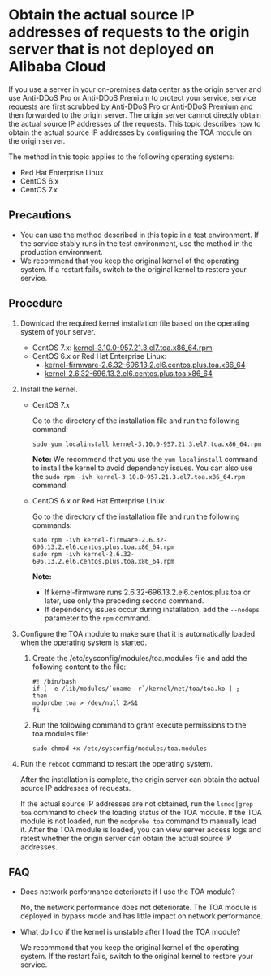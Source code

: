 # Obtain the actual source IP addresses of requests to the origin server that is not deployed on Alibaba Cloud

If you use a server in your on-premises data center as the origin server and use Anti-DDoS Pro or Anti-DDoS Premium to protect your service, service requests are first scrubbed by Anti-DDoS Pro or Anti-DDoS Premium and then forwarded to the origin server. The origin server cannot directly obtain the actual source IP addresses of the requests. This topic describes how to obtain the actual source IP addresses by configuring the TOA module on the origin server.

The method in this topic applies to the following operating systems:

-   Red Hat Enterprise Linux
-   CentOS 6.x
-   CentOS 7.x

## Precautions

-   You can use the method described in this topic in a test environment. If the service stably runs in the test environment, use the method in the production environment.
-   We recommend that you keep the original kernel of the operating system. If a restart fails, switch to the original kernel to restore your service.

## Procedure

1.  Download the required kernel installation file based on the operating system of your server.

    -   CentOS 7.x: [kernel-3.10.0-957.21.3.el7.toa.x86\_64.rpm](http://docs-aliyun.cn-hangzhou.oss.aliyun-inc.com/assets/attach/44520/intl_en/1565937758425/kernel-3.10.0-957.21.3.el7.toa.x86_64.rpm)
    -   CentOS 6.x or Red Hat Enterprise Linux:
        -   [kernel-firmware-2.6.32-696.13.2.el6.centos.plus.toa.x86\_64](http://docs-aliyun.cn-hangzhou.oss.aliyun-inc.com/assets/attach/170239/cn_zh/1597160651639/kernel-firmware-2.6.32-696.13.2.el6.centos.plus.toa.x86_64.rpm)
        -   [kernel-2.6.32-696.13.2.el6.centos.plus.toa.x86\_64](http://docs-aliyun.cn-hangzhou.oss.aliyun-inc.com/assets/attach/170239/cn_zh/1597054826193/kernel-2.6.32-696.13.2.el6.centos.plus.toa.x86_64.rpm)
2.  Install the kernel.

    -   CentOS 7.x

        Go to the directory of the installation file and run the following command:

        ```
        sudo yum localinstall kernel-3.10.0-957.21.3.el7.toa.x86_64.rpm
        ```

        **Note:** We recommend that you use the `yum localinstall` command to install the kernel to avoid dependency issues. You can also use the `sudo rpm -ivh kernel-3.10.0-957.21.3.el7.toa.x86_64.rpm` command.

    -   CentOS 6.x or Red Hat Enterprise Linux

        Go to the directory of the installation file and run the following commands:

        ```
        sudo rpm -ivh kernel-firmware-2.6.32-696.13.2.el6.centos.plus.toa.x86_64.rpm
        sudo rpm -ivh kernel-2.6.32-696.13.2.el6.centos.plus.toa.x86_64.rpm
        ```

        **Note:**

        -   If kernel-firmware runs 2.6.32-696.13.2.el6.centos.plus.toa or later, use only the preceding second command.
        -   If dependency issues occur during installation, add the `--nodeps` parameter to the `rpm` command.
3.  Configure the TOA module to make sure that it is automatically loaded when the operating system is started.

    1.  Create the /etc/sysconfig/modules/toa.modules file and add the following content to the file:

        ```
        #! /bin/bash
        if [ -e /lib/modules/`uname -r`/kernel/net/toa/toa.ko ] ;
        then 
        modprobe toa > /dev/null 2>&1
        fi                            
        ```

    2.  Run the following command to grant execute permissions to the toa.modules file:

        ```
        sudo chmod +x /etc/sysconfig/modules/toa.modules
        ```

4.  Run the `reboot` command to restart the operating system.

    After the installation is complete, the origin server can obtain the actual source IP addresses of requests.

    If the actual source IP addresses are not obtained, run the `lsmod|grep toa` command to check the loading status of the TOA module. If the TOA module is not loaded, run the `modprobe toa` command to manually load it. After the TOA module is loaded, you can view server access logs and retest whether the origin server can obtain the actual source IP addresses.


## FAQ

-   Does network performance deteriorate if I use the TOA module?

    No, the network performance does not deteriorate. The TOA module is deployed in bypass mode and has little impact on network performance.

-   What do I do if the kernel is unstable after I load the TOA module?

    We recommend that you keep the original kernel of the operating system. If the restart fails, switch to the original kernel to restore your service.


